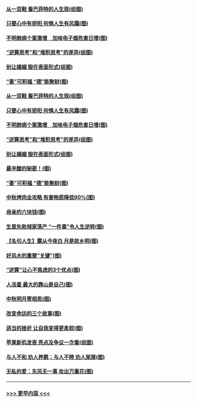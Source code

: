 #### [从一双鞋 看巴菲特的人生观(组图)](../pages/p8/907311.md?t=09141611) 
#### [只要心中有骄阳 何惧人生有风霜(图)](../pages/p8/907320.md?t=09141611) 
#### [不明肺病个案激增　加味电子烟危害日增(图)](../pages/p8/907307.md?t=09141611) 
#### [“逆算思考”和“堆积思考”的差异(组图)](../pages/p8/907229.md?t=09141611) 
#### [别让婚姻 毁在表面形式(组图)](../pages/p8/907118.md?t=09141611) 
#### [“善”可积福 “德”能聚财(图)](../pages/p8/906906.md?t=09141611) 
#### [从一双鞋 看巴菲特的人生观(组图)](../pages/p8/907311.md?t=09141611) 
#### [只要心中有骄阳 何惧人生有风霜(图)](../pages/p8/907320.md?t=09141611) 
#### [不明肺病个案激增　加味电子烟危害日增(图)](../pages/p8/907307.md?t=09141611) 
#### [“逆算思考”和“堆积思考”的差异(组图)](../pages/p8/907229.md?t=09141611) 
#### [别让婚姻 毁在表面形式(组图)](../pages/p8/907118.md?t=09141611) 
#### [最辛酸的秘密！(图)](../pages/p8/906327.md?t=09141611) 
#### [“善”可积福 “德”能聚财(图)](../pages/p8/906906.md?t=09141611) 
#### [中秋烤肉全攻略 有害物质降低90%(图)](../pages/p8/907227.md?t=09141611) 
#### [母亲的六块钱(图)](../pages/p8/907107.md?t=09141611) 
#### [生意失败倾家荡产 “一件事”令人生逆转(图)](../pages/p8/907101.md?t=09141611) 
#### [【名句人生】露从今夜白 月是故乡明(图)](../pages/p8/906558.md?t=09141611) 
#### [好风水的重要“关键”(图)](../pages/p8/907087.md?t=09141611) 
#### [“逆算”让心不焦虑的3个优点(图)](../pages/p8/907070.md?t=09141611) 
#### [人活着 最大的靠山是自己(图)](../pages/p8/906329.md?t=09141611) 
#### [中秋明月寄相思(图)](../pages/p8/906932.md?t=09141611) 
#### [改变命运的三个故事(图)](../pages/p8/906257.md?t=09141611) 
#### [适当的挫折 让自我变得更柔软(图)](../pages/p8/906984.md?t=09141611) 
#### [苹果新机发表 亮点及争议一次看(组图)](../pages/p8/906967.md?t=09141611) 
#### [与人不和 劝人养鹅；与人不睦 劝人架屋(图)](../pages/p8/906905.md?t=09141611) 
#### [无私的爱：东风无一事 妆出万重花(图)](../pages/p8/906862.md?t=09141611) 

----
#### [ >>> 更早内容 <<< ](../indexes/p8-earlier.md)

